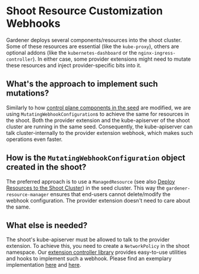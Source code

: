 # Shoot Resource Customization Webhooks

Gardener deploys several components/resources into the shoot cluster.
Some of these resources are essential (like the `kube-proxy`), others are optional addons (like the `kubernetes-dashboard` or the `nginx-ingress-controller`).
In either case, some provider extensions might need to mutate these resources and inject provider-specific bits into it.

## What's the approach to implement such mutations?

Similarly to how [control plane components in the seed](controlplane-webhooks.md) are modified, we are using `MutatingWebhookConfiguration`s to achieve the same for resources in the shoot.
Both the provider extension and the kube-apiserver of the shoot cluster are running in the same seed.
Consequently, the kube-apiserver can talk cluster-internally to the provider extension webhook, which makes such operations even faster.

## How is the `MutatingWebhookConfiguration` object created in the shoot?

The preferred approach is to use a `ManagedResource` (see also [Deploy Resources to the Shoot Cluster](managedresources.md)) in the seed cluster.
This way the `gardener-resource-manager` ensures that end-users cannot delete/modify the webhook configuration.
The provider extension doesn't need to care about the same.

## What else is needed?

The shoot's kube-apiserver must be allowed to talk to the provider extension.
To achieve this, you need to create a `NetworkPolicy` in the shoot namespace.
Our [extension controller library](https://github.com/gardener/gardener/blob/master/extensions) provides easy-to-use utilities and hooks to implement such a webhook.
Please find an exemplary implementation [here](https://github.com/gardener/gardener-extension-provider-aws/tree/master/pkg/webhook/shoot) and [here](https://github.com/gardener/gardener-extension-provider-aws/blob/566fe4dd588c93821bc9d22c452203867457c930/cmd/gardener-extension-provider-aws/app/app.go#L170-L174).
